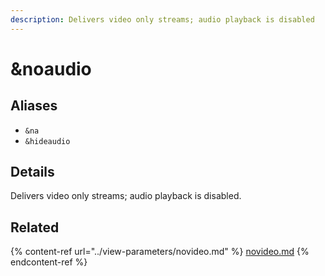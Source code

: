 ```yaml
---
description: Delivers video only streams; audio playback is disabled
---
```


# \&noaudio

## Aliases

* `&na`
* `&hideaudio`

## Details

Delivers video only streams; audio playback is disabled.

## Related

{% content-ref url="../view-parameters/novideo.md" %}
[novideo.md](../view-parameters/novideo.md)
{% endcontent-ref %}
